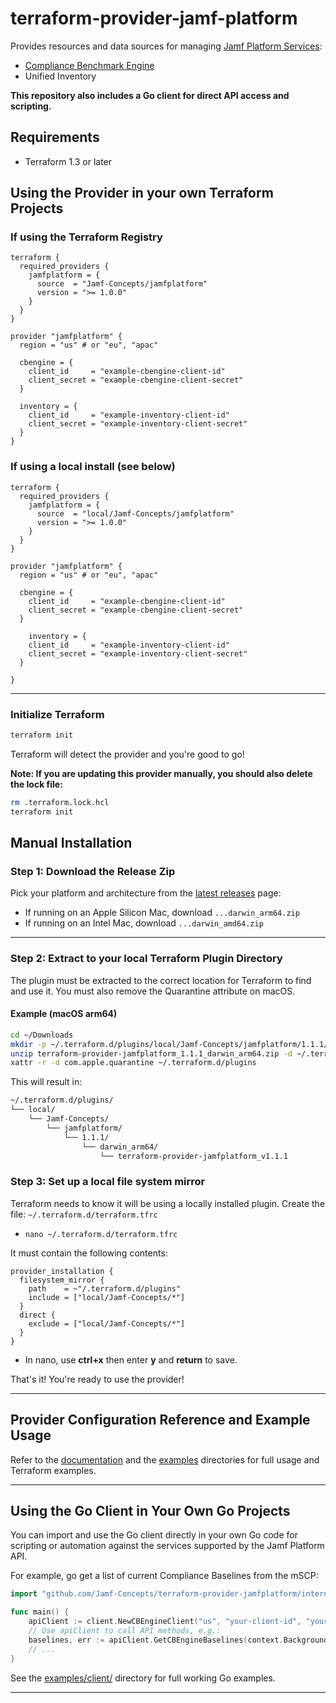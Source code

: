 # terraform-provider-jamf-platform

Provides resources and data sources for managing [Jamf Platform Services](https://developer.jamf.com/platform-api/docs/getting-started-with-the-platform-api):

* [Compliance Benchmark Engine](https://learn.jamf.com/en-US/bundle/jamf-compliance-benchmarks-configuration-guide/page/Compliance_Benchmarks_Configuration_Guide.html)
* Unified Inventory

**This repository also includes a Go client for direct API access and scripting.**

## Requirements

* Terraform 1.3 or later

## Using the Provider in your own Terraform Projects

### If using the Terraform Registry

```hcl
terraform {
  required_providers {
    jamfplatform = {
      source  = "Jamf-Concepts/jamfplatform"
      version = ">= 1.0.0"
    }
  }
}

provider "jamfplatform" {
  region = "us" # or "eu", "apac"

  cbengine = {
    client_id     = "example-cbengine-client-id"
    client_secret = "example-cbengine-client-secret"
  }

  inventory = {
    client_id     = "example-inventory-client-id"
    client_secret = "example-inventory-client-secret"
  }
}
```

### If using a local install (see below)

```hcl
terraform {
  required_providers {
    jamfplatform = {
      source  = "local/Jamf-Concepts/jamfplatform"
      version = ">= 1.0.0"
    }
  }
}

provider "jamfplatform" {
  region = "us" # or "eu", "apac"

  cbengine = {
    client_id     = "example-cbengine-client-id"
    client_secret = "example-cbengine-client-secret"
  }

    inventory = {
    client_id     = "example-inventory-client-id"
    client_secret = "example-inventory-client-secret"
  }

}
```

---

### Initialize Terraform

```bash
terraform init
```

Terraform will detect the provider and you're good to go!

**Note: If you are updating this provider manually, you should also delete the lock file:**

```bash
rm .terraform.lock.hcl
terraform init
```

## Manual Installation

### Step 1: Download the Release Zip

Pick your platform and architecture from the [latest releases](https://github.com/Jamf-Concepts/terraform-provider-jamfplatform/releases/latest) page:

* If running on an Apple Silicon Mac, download `...darwin_arm64.zip`
* If running on an Intel Mac, download `...darwin_amd64.zip`

---

### Step 2: Extract to your local Terraform Plugin Directory

The plugin must be extracted to the correct location for Terraform to find and use it. You must also remove the Quarantine attribute on macOS.

#### Example (macOS arm64)

```bash
cd ~/Downloads
mkdir -p ~/.terraform.d/plugins/local/Jamf-Concepts/jamfplatform/1.1.1/darwin_arm64
unzip terraform-provider-jamfplatform_1.1.1_darwin_arm64.zip -d ~/.terraform.d/plugins/local/Jamf-Concepts/jamfplatform/1.1.1/darwin_arm64
xattr -r -d com.apple.quarantine ~/.terraform.d/plugins
```

This will result in:

```bash
~/.terraform.d/plugins/
└── local/
    └── Jamf-Concepts/
        └── jamfplatform/
            └── 1.1.1/
                └── darwin_arm64/
                    └── terraform-provider-jamfplatform_v1.1.1
```

### Step 3: Set up a local file system mirror

Terraform needs to know it will be using a locally installed plugin. Create the file: `~/.terraform.d/terraform.tfrc`

* `nano ~/.terraform.d/terraform.tfrc`

It must contain the following contents:

```hcl
provider_installation {
  filesystem_mirror {
    path    = ~"/.terraform.d/plugins"
    include = ["local/Jamf-Concepts/*"]
  }
  direct {
    exclude = ["local/Jamf-Concepts/*"]
  }
}
```

* In nano, use **ctrl+x** then enter **y** and **return** to save.

That's it! You're ready to use the provider!

---

## Provider Configuration Reference and Example Usage

Refer to the [documentation](./docs) and the [examples](./examples/) directories for full usage and Terraform examples.

---

## Using the Go Client in Your Own Go Projects

You can import and use the Go client directly in your own Go code for scripting or automation against the services supported by the Jamf Platform API.

For example, go get a list of current Compliance Baselines from the mSCP:

```go
import "github.com/Jamf-Concepts/terraform-provider-jamfplatform/internal/client"

func main() {
    apiClient := client.NewCBEngineClient("us", "your-client-id", "your-client-secret")
    // Use apiClient to call API methods, e.g.:
    baselines, err := apiClient.GetCBEngineBaselines(context.Background())
    // ...
}
```

See the [examples/client/](./examples/client/) directory for full working Go examples.

---
